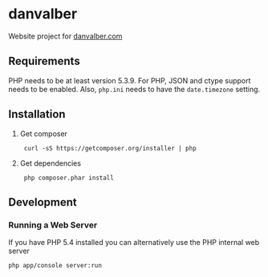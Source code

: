 # danvalber

Website project for [danvalber.com](http://danvalber.com)

## Requirements

PHP needs to be at least version 5.3.9. For PHP, JSON and ctype support needs to be enabled. Also, `php.ini` needs to have the `date.timezone` setting.

## Installation

1. Get composer

        curl -sS https://getcomposer.org/installer | php

2. Get dependencies

        php composer.phar install

## Development


### Running a Web Server

If you have PHP 5.4 installed you can alternatively use the PHP internal
web server

    php app/console server:run

